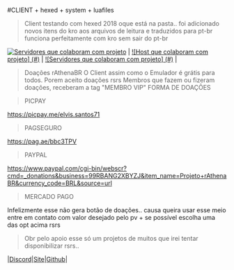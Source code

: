 #CLIENT + hexed + system + luafiles

>Client testando com hexed 2018 oque está na pasta.. foi adicionado novos itens do kro aos arquivos de leitura e traduzidos para pt-br funciona perfeitamente com kro sem sair do pt-br

[![Servidores que colaboram com projeto](#)](#) | [![Host que colaboram com projeto] (#)](#) | [![Servidores que colaboram com projeto] (#)](#) |
> Doações rAthenaBR
  O Client assim como o Emulador é grátis para todos. Porem aceito doações rsrs
  Membros que fazem ou fizeram doações, receberam a tag "MEMBRO VIP"
  FORMA DE DOAÇÕES

>  PICPAY

  https://picpay.me/elvis.santos71

>  PAGSEGURO

  https://pag.ae/bbc3TPV

>  PAYPAL

  https://www.paypal.com/cgi-bin/webscr?cmd=_donations&business=99RBANG2XBYZJ&item_name=Projeto+rAthenaBR&currency_code=BRL&source=url

>  MERCADO PAGO

  Infelizmente esse não gera botão de doações.. causa queira usar esse meio entre em contato com valor desejado pelo pv + se possível escolha uma das opt acima rsrs

 > Obr pelo apoio 
  esse só um projetos de muitos que irei tentar disponibilizar rsrs..

|[Discord](https://discord.gg/pQNH9Pg)|[Site](https://discord.gg/pQNH9Pg)|[Github](https://github.com/elvisete/RathenaBR)|
